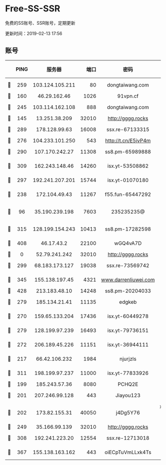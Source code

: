 # Free-SS-SSR

免费的SS账号、SSR账号，定期更新

更新时间：2019-02-13 17:56

## 账号

||PING|服务器|端口|密码|加密方式|区域|VTUM|
|:----:|:----:|:-----:|-----:|:----:|:----:|:----:|:----:|
|🙂|259|103.124.105.211|80|dongtaiwang.com|aes-256-cfb|US|10↑/10↑/10↑/10↑|
|🙂|160|46.29.162.46|1026|91vpn.cf|rc4-md5|RU|10↑/10↑/10↑/10↑|
|🙂|245|103.114.162.108|888|dongtaiwang.com|aes-256-cfb|US|10↑/10↑/10↑/10↑|
|🙂|145|13.251.38.209|32010|http://gggg.rocks|chacha20|SG|10↑/10↑/10↑/10↑|
|🙂|289|178.128.99.63|16008|ssx.re-67133315|aes-256-cfb|SG|10↑/10↑/10↑/10↑|
|🙂|276|104.233.101.250|543|http://t.cn/E5ivP4m|rc4-md5|CA|10↑/10↑/10↑/10↑|
|🙂|290|107.170.242.27|11308|ss8.pm-65989888|aes-256-cfb|US|10↑/10↑/10↑/10↑|
|🙂|309|162.243.148.46|14260|isx.yt-53508862|aes-256-cfb|US|10↑/10↑/10↑/10↑|
|🙂|297|192.241.207.201|15744|isx.yt-01070180|aes-256-cfb|US|10↑/10↑/10↑/10↑|
|🙂|238|172.104.49.43|11267|f55.fun-65447292|aes-256-cfb|SG|9↑/10↑/10↑/10↑|
|🙂|96|35.190.239.198|7603|235235235@|chacha20-ietf-poly1305|JP|8↑/9↑/10↑/10↑|
|🙂|315|128.199.154.243|10413|ss8.pm-17282598|aes-256-cfb|SG|10↑/10↑/10↑/10↑|
|🙂|408|46.17.43.2|22100|wGQ4vA7D|aes-256-gcm|RU|5↑/10↑/10↑/10↑|
|🙁|0|52.79.241.242|32010|http://gggg.rocks|chacha20|KR|10↑/10↑/9↓/10↑|
|🙂|299|68.183.173.127|19038|ssx.re-73569742|aes-256-cfb|US|10↑/10↑/10↑/10↑|
|🙂|345|155.138.197.45|4321|www.darrenliuwei.com|aes-256-cfb|US|10↑/10↑/10↑/10↑|
|🙂|428|213.183.48.10|14248|ss8.pm-20204033|rc4-md5|RU|10↑/10↑/10↑/10↑|
|🙂|279|185.134.21.41|11135|edgkeb|aes-256-cfb|GB|10↑/10↑/10↑/10↑|
|🙂|270|159.65.133.204|17436|isx.yt-60449278|aes-256-cfb|SG|10↑/10↑/10↑/10↑|
|🙂|279|128.199.97.239|16493|isx.yt-79736151|aes-256-cfb|SG|10↑/10↑/10↑/10↑|
|🙁|272|206.189.45.226|11151|isx.yt-36944111|aes-256-cfb|SG|10↑/10↑/10↑/10↑|
|🙂|217|66.42.106.232|1984|njurjzls|aes-256-cfb|US|10↑/10↑/10↑/10↑|
|🙂|311|198.199.97.237|11000|isx.yt-77833926|aes-256-cfb|US|10↑/10↑/10↑/10↑|
|🙂|199|185.243.57.36|8080|PCHQ2E|rc4-md5|US|10↑/10↑/10↑/10↑|
|🙂|201|207.246.99.128|443|Jiayou123|aes-256-cfb|US|10↑/10↑/10↑/10↑|
|🙂|202|173.82.155.31|40050|j4Dg5Y76|xchacha20-ietf-poly1305|US|10↑/10↑/10↑/10↑|
|🙂|249|35.166.99.139|32010|http://gggg.rocks|chacha20|US|9↑/10↑/10↑/10↑|
|🙂|308|192.241.223.20|12554|ssx.re-12713018|aes-256-cfb|US|10↑/10↑/10↑/10↑|
|🙂|367|155.138.163.162|443|oiECpTuVmLLxk4Ts|aes-256-cfb|US|9↓/10↑/10↑/10↑|
